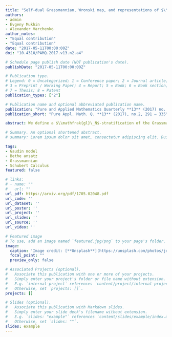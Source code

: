 ```yaml
---
title: "Self-dual Grassmannian, Wronski map, and representations of $\\mathfrak{gl}_N$, $\\mathfrak{so}_{2r+1}$, $\\mathfrak{sp}_{2r}$ "
authors:
- admin
- Evgeny Mukhin
- Alexander Varchenko
author_notes:
- "Equal contribution"
- "Equal contribution"
date: "2017-05-11T00:00:00Z"
doi: "10.4310/PAMQ.2017.v13.n2.a4"

# Schedule page publish date (NOT publication's date).
publishDate: "2017-05-11T00:00:00Z"

# Publication type.
# Legend: 0 = Uncategorized; 1 = Conference paper; 2 = Journal article;
# 3 = Preprint / Working Paper; 4 = Report; 5 = Book; 6 = Book section;
# 7 = Thesis; 8 = Patent
publication_types: ["2"]

# Publication name and optional abbreviated publication name.
publication: "Pure and Applied Mathematics Quarterly **13** (2017) no. 2, 291 - 335"
publication_short: "Pure Appl. Math. Q. **13** (2017), no.2, 291 – 335"

abstract: We define a $\\mathfrak{gl}\_N$-stratification of the Grassmannian of $N$ planes $\\mathrm{Gr}(N,d)$. The $\\mathfrak{gl}\_N$-stratification consists of strata $\\Omega\_{\\mathbf{\\Lambda}}$ labeled by unordered sets $\\mathbf{\\Lambda}=(\\lambda^{(1)},\\dots,\\lambda^{(n)})$ of nonzero partitions with at most $N$ parts, satisfying a condition depending on $d$, and such that $(\\otimes\_{i=1}^n V\_{\\lambda^{(i)}})^{\\mathfrak{sl}\_N}\\ne 0$. Here $V\_{\\lambda^{(i)}}$ is the irreducible $\\mathfrak{gl}\_N$-module with highest weight $\\lambda^{(i)}$. We show that the closure of a stratum $\\Omega\_{\\mathbf{\\Lambda}}$ is the union of the strata $\\Omega\_{\\mathbf\\Xi}$, $\\mathbf{\\Xi}=(\\xi^{(1)},\\dots,\\xi^{(m)})$, such that there is a partition $\\{I\_1,\\dots,I\_m\\}$ of $\\{1,2,\\dots,n\\}$ with $ {\\rm {Hom}}\_{\\mathfrak{gl}\_N} (V\_{\\xi^{(i)}}, \\otimes\_{j\\in I\_i}V\_{\\lambda^{(j)}}\\big)\\neq 0$ for $i=1,\\dots,m$. The $\\mathfrak{gl}\_N$-stratification of the Grassmannian agrees with the Wronski map. We introduce and study the new object, the self-dual Grassmannian $\\mathrm{sGr}(N,d)\\subset \\mathrm{Gr}(N,d)$. Our main result is a similar $\\mathfrak{g}\_N$-stratification of the self-dual Grassmannian governed by representation theory of the Lie algebra $\\mathfrak {g}\_{2r+1}:=\\mathfrak{sp}\_{2r}$ if $N=2r+1$ and of the Lie algebra $\\mathfrak g\_{2r}:=\\mathfrak{so}\_{2r+1}$ if $N=2r$.

# Summary. An optional shortened abstract.
# summary: Lorem ipsum dolor sit amet, consectetur adipiscing elit. Duis posuere tellus ac convallis placerat. Proin tincidunt magna sed ex sollicitudin condimentum.

tags:
- Gaudin model
- Bethe ansatz
- Grassmannian
- Schubert Calculus
featured: false

# links:
# - name: ""
#   url: ""
url_pdf: https://arxiv.org/pdf/1705.02048.pdf
url_code: ''
url_dataset: ''
url_poster: ''
url_project: ''
url_slides: ''
url_source: ''
url_video: ''

# Featured image
# To use, add an image named `featured.jpg/png` to your page's folder. 
image:
  caption: 'Image credit: [**Unsplash**](https://unsplash.com/photos/jdD8gXaTZsc)'
  focal_point: ""
  preview_only: false

# Associated Projects (optional).
#   Associate this publication with one or more of your projects.
#   Simply enter your project's folder or file name without extension.
#   E.g. `internal-project` references `content/project/internal-project/index.md`.
#   Otherwise, set `projects: []`.
projects: []

# Slides (optional).
#   Associate this publication with Markdown slides.
#   Simply enter your slide deck's filename without extension.
#   E.g. `slides: "example"` references `content/slides/example/index.md`.
#   Otherwise, set `slides: ""`.
slides: example
---
```


